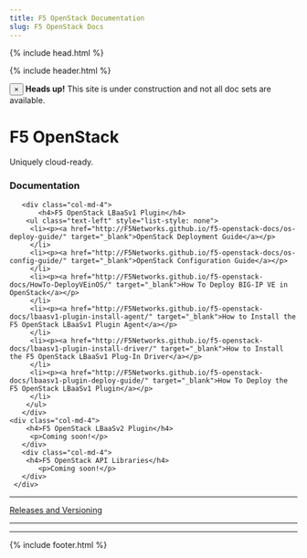 ```yaml
---
title: F5 OpenStack Documentation
slug: F5 OpenStack Docs
---
```


{% include head.html %}
<body style="margin-top: 50px">

{% include header.html %}

<div class="alert alert-danger alert-dismissible" role="alert">
    <button type="button" class="close" data-dismiss="alert" aria-label="Close"><span aria-hidden="true">&times;</span>
    </button>
    <strong>Heads up!</strong> This site is under construction and not all doc sets are available.
</div>

<div class="jumbotron">
  <div class="text-center">
    <h1>F5 OpenStack</h1>
    <p>Uniquely cloud-ready.</p>
  </div>
</div>
<div class="text-center col-lg-12">
    <div class="row">
      <h3>Documentation</h3>
    </div>
 </div>
       <div class="container-fluid-gray">
       <div class="row">  
       <div class="text-center">
        
       <div class="col-md-4">
           <h4>F5 OpenStack LBaaSv1 Plugin</h4>
        <ul class="text-left" style="list-style: none">
         <li><p><a href="http://F5Networks.github.io/f5-openstack-docs/os-deploy-guide/" target="_blank">OpenStack Deployment Guide</a></p>
         </li>
         <li><p><a href="http://F5Networks.github.io/f5-openstack-docs/os-config-guide/" target="_blank">OpenStack Configuration Guide</a></p>
         </li>              
         <li><p><a href="http://F5Networks.github.io/f5-openstack-docs/HowTo-DeployVEinOS/" target="_blank">How To Deploy BIG-IP VE in OpenStack</a></p>
         </li>           
         <li><p><a href="http://F5Networks.github.io/f5-openstack-docs/lbaasv1-plugin-install-agent/" target="_blank">How to Install the F5 OpenStack LBaaSv1 Plugin Agent</a></p>
         </li>
         <li><p><a href="http://F5Networks.github.io/f5-openstack-docs/lbaasv1-plugin-install-driver/" target="_blank">How to Install the F5 OpenStack LBaaSv1 Plug-In Driver</a></p>
         </li>
         <li><p><a href="http://F5Networks.github.io/f5-openstack-docs/lbaasv1-plugin-deploy-guide/" target="_blank">How To Deploy the F5 OpenStack LBaaSv1 Plugin</a></p>
         </li>
        </ul>
       </div>
    <div class="col-md-4">
        <h4>F5 OpenStack LBaaSv2 Plugin</h4>
         <p>Coming soon!</p>
       </div>
       <div class="col-md-4">
        <h4>F5 OpenStack API Libraries</h4>
           <p>Coming soon!</p>
       </div>
     </div>
   </div>
  </div>
  <hr>
   <div class="row">
    <div class="text-center">
    <p><a class="btn btn-primary btn-md" href="http://f5networks.github.io/f5-openstack-docs/releases_and_versioning/" role="button">Releases and Versioning</a></p>
  </div>
 </div>

<hr>
<hr>
            
{% include footer.html %}